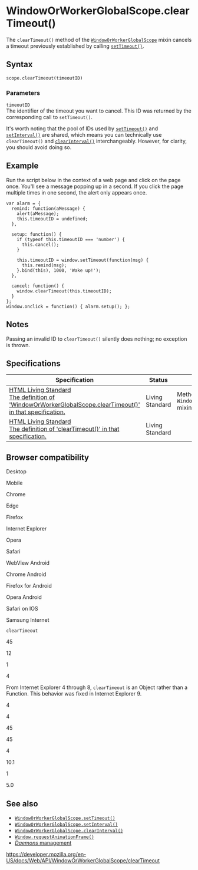 WindowOrWorkerGlobalScope.clearTimeout()
========================================

The `clearTimeout()` method of the [`WindowOrWorkerGlobalScope`](../windoworworkerglobalscope) mixin cancels a timeout previously established by calling [`setTimeout()`](settimeout).

Syntax
------

    scope.clearTimeout(timeoutID)

### Parameters

`timeoutID`  
The identifier of the timeout you want to cancel. This ID was returned by the corresponding call to `setTimeout()`.

It's worth noting that the pool of IDs used by [`setTimeout()`](settimeout) and [`setInterval()`](setinterval) are shared, which means you can technically use `clearTimeout()` and [`clearInterval()`](clearinterval) interchangeably. However, for clarity, you should avoid doing so.

Example
-------

Run the script below in the context of a web page and click on the page once. You'll see a message popping up in a second. If you click the page multiple times in one second, the alert only appears once.

    var alarm = {
      remind: function(aMessage) {
        alert(aMessage);
        this.timeoutID = undefined;
      },

      setup: function() {
        if (typeof this.timeoutID === 'number') {
          this.cancel();
        }

        this.timeoutID = window.setTimeout(function(msg) {
          this.remind(msg);
        }.bind(this), 1000, 'Wake up!');
      },

      cancel: function() {
        window.clearTimeout(this.timeoutID);
      }
    };
    window.onclick = function() { alarm.setup(); };

Notes
-----

Passing an invalid ID to `clearTimeout()` silently does nothing; no exception is thrown.

Specifications
--------------

<table><thead><tr class="header"><th>Specification</th><th>Status</th><th>Comment</th></tr></thead><tbody><tr class="odd"><td><a href="https://html.spec.whatwg.org/multipage/webappapis.html#dom-cleartimeout">HTML Living Standard<br />
<span class="small">The definition of 'WindowOrWorkerGlobalScope.clearTimeout()' in that specification.</span></a></td><td><span class="spec-living">Living Standard</span></td><td>Method moved to the <code>WindowOrWorkerGlobalScope</code> mixin in the latest spec.</td></tr><tr class="even"><td><a href="https://html.spec.whatwg.org/multipage/webappapis.html#dom-cleartimeout">HTML Living Standard<br />
<span class="small">The definition of 'clearTimeout()' in that specification.</span></a></td><td><span class="spec-living">Living Standard</span></td><td></td></tr></tbody></table>

Browser compatibility
---------------------

Desktop

Mobile

Chrome

Edge

Firefox

Internet Explorer

Opera

Safari

WebView Android

Chrome Android

Firefox for Android

Opera Android

Safari on IOS

Samsung Internet

`clearTimeout`

45

12

1

4

From Internet Explorer 4 through 8, `clearTimeout` is an Object rather than a Function. This behavior was fixed in Internet Explorer 9.

4

4

45

45

4

10.1

1

5.0

See also
--------

-   [`WindowOrWorkerGlobalScope.setTimeout()`](settimeout)
-   [`WindowOrWorkerGlobalScope.setInterval()`](setinterval)
-   [`WindowOrWorkerGlobalScope.clearInterval()`](clearinterval)
-   [`Window.requestAnimationFrame()`](../window/requestanimationframe)
-   [*Daemons* management](https://developer.mozilla.org/en-US/docs/JavaScript/Timers/Daemons)

<a href="https://developer.mozilla.org/en-US/docs/Web/API/WindowOrWorkerGlobalScope/clearTimeout" class="_attribution-link">https://developer.mozilla.org/en-US/docs/Web/API/WindowOrWorkerGlobalScope/clearTimeout</a>
